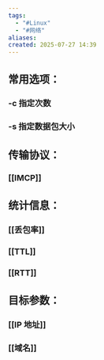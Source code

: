 ```yaml
---
tags:
  - "#Linux"
  - "#网络"
aliases: 
created: 2025-07-27 14:39
---
```




## 常用选项：

### -c 指定次数


### -s 指定数据包大小


## 传输协议：

### [[IMCP]]



## 统计信息：

### [[丢包率]]


### [[TTL]]


### [[RTT]]


## 目标参数：
### [[IP 地址]]


### [[域名]]


